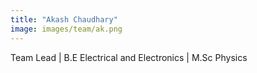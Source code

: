 ```yaml
---
title: "Akash Chaudhary"
image: images/team/ak.png
---
```

Team Lead | 
B.E Electrical and Electronics | M.Sc Physics

